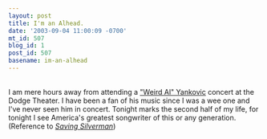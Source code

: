 ```yaml
---
layout: post
title: I'm an Alhead.
date: '2003-09-04 11:00:09 -0700'
mt_id: 507
blog_id: 1
post_id: 507
basename: im-an-alhead
---
```

<br />I am mere hours away from attending a <a href="http://www.weirdal.com/">"Weird Al" Yankovic</a> concert at the Dodge Theater. I have been a fan of his music since I was a wee one and I've never seen him in concert. Tonight marks the second half of my life, for tonight I see America's greatest songwriter of this or any generation. (Reference to <a href="http://www.amazon.com/exec/obidos/ASIN/B00005KA6V/bbrown-20/ref=nosim/" title="Amazon link"><cite>Saving Silverman</cite></a>)<br /><br /><br />
